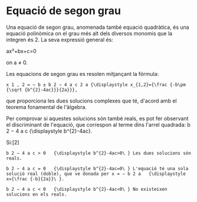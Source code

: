 # Equació de segon grau

Una equació de segon grau, anomenada també equació quadràtica, és una equació polinòmica on el grau més alt dels diversos monomis que la integren és 2. La seva expressió general és:

ax²+bx+c=0

on a ≠ 0.

Les equacions de segon grau es resolen mitjançant la fórmula:

    x 1 , 2 = − b ± b 2 − 4 a c 2 a {\displaystyle x_{1,2}={\frac {-b\pm {\sqrt {b^{2}-4ac}}}{2a}}},

que proporciona les dues solucions complexes que té, d'acord amb el teorema fonamental de l'àlgebra.

Per comprovar si aquestes solucions són també reals, es pot fer observant el discriminant de l'equació, que correspon al terme dins l'arrel quadrada: b 2 − 4 a c {\displaystyle b^{2}-4ac}.

Si:[2]

    b 2 − 4 a c > 0   {\displaystyle b^{2}-4ac>0\ } Les dues solucions són reals.

    b 2 − 4 a c = 0   {\displaystyle b^{2}-4ac=0\ } L'equació té una sola solució real (doble), que ve donada per x = − b 2 a   {\displaystyle x={\frac {-b}{2a}}\ }.

    b 2 − 4 a c < 0   {\displaystyle b^{2}-4ac<0\ } No existeixen solucions en els reals.
